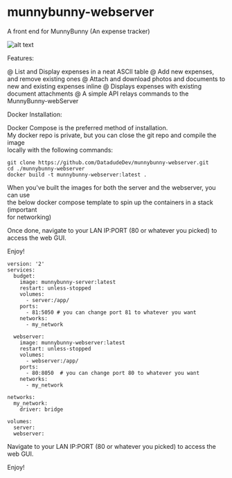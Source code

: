 # munnybunny-webserver
A front end for MunnyBunny (An expense tracker) 

![alt text](https://datadude.dev/wp-content/uploads/2023/10/00002-2207509569.png)



Features:

@ List and Display expenses in a neat ASCII table
@ Add new expenses, and remove existing ones
@ Attach and download photos and documents to new and existing expenses inline
@ Displays expenses with existing document attachments
@ A simple API relays commands to the MunnyBunny-webServer


Docker Installation: 

Docker Compose is the preferred method of installation.  
My docker repo is private, but you can close the git repo and compile the image  
locally with the following commands: 

```
git clone https://github.com/DatadudeDev/munnybunny-webserver.git
cd ./munnybunny-webserver
docker build -t munnybunny-webserver:latest .
```

When you've built the images for both the server and the webserver, you can use  
the below docker compose template to spin up the containers in a stack (important  
for networking) 

Once done, navigate to your LAN IP:PORT (80 or whatever you picked) to access the web GUI.

Enjoy!

```
version: '2'
services:
  budget:
    image: munnybunny-server:latest
    restart: unless-stopped
    volumes:
      - server:/app/
    ports:
      - 81:5050 # you can change port 81 to whatever you want
    networks:
      - my_network

  webserver:
    image: munnybunny-webserver:latest
    restart: unless-stopped
    volumes:
      - webserver:/app/
    ports:
      - 80:8050  # you can change port 80 to whatever you want
    networks:
      - my_network

networks:
  my_network:
    driver: bridge

volumes:
  server:
  webserver:

```

Navigate to your LAN IP:PORT (80 or whatever you picked) to access the web GUI. 

Enjoy! 
